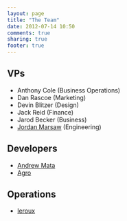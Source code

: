 ```yaml
---
layout: page
title: "The Team"
date: 2012-07-14 10:50
comments: true
sharing: true
footer: true
---
```


VPs
---
- Anthony Cole (Business Operations)
- Dan Rascoe (Marketing)
- Devin Blitzer (Design)
- Jack Reid (Finance)
- Jarod Becker (Business)
- [Jordan Marsaw](https://github.com/SGZorrun) (Engineering)

Developers
----------
- [Andrew Mata](https://github.com/andrewmata24)
- [Agro](https://github.com/AgroTemp)

Operations
----------
- [leroux](https://github.com/leroux)
